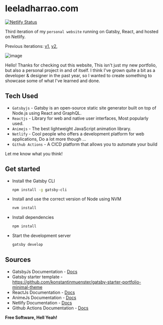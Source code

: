 # leeladharrao.com

[![Netlify Status](https://api.netlify.com/api/v1/badges/cd4e7f0d-ecce-442e-92a0-1d5b97a85c17/deploy-status)](https://app.netlify.com/sites/leeladharrao/deploys)

Third iteration of  my `personal website` running on Gatsby, React, and hosted on Netlify.

Previous iterations:
  <a href="https://github.com/bchiang7/v1" target="_blank">v1</a>,
  <a href="https://github.com/bchiang7/v2" target="_blank">v2</a>,

![image](https://github.com/LeeladharRao/Portfolio_V3/assets/52621705/e0d8f82d-2116-45d1-ba4b-d8542b412f36)



Hello! Thanks for checking out this website, This isn't just my new portfolio, but also a personal project in and of itself. I think I've grown quite a bit as a developer & designer in the past year, so I wanted to create something to showcase some of what I've learned and done.

## Tech Used

- `Gatsbyjs` - Gatsby is an open-source static site generator built on top of Node.js using React and GraphQL.
- `Reactjs` - Library for web and native user interfaces, Most popularly used.
- `Animejs` - The best lightweight JavaScript animation library.
- `Netlify` - Cool people who offers a development platform for web applications, Do a lot more though ...
- `Github Actions` - A CICD platform that allows you to automate your build

Let me know what you think!

## Get started

- Install the Gatsby CLI
    ```sh
    npm install -g gatsby-cli
    ```
- Install and use the correct version of Node using NVM
    ```sh
    nvm install
    ```
- Install dependencies
    ```sh
    npm install
    ```
- Start the development server
    ```sh
    gatsby develop
    ```

## Sources

- GatsbyJs Documentation - [Docs](https://www.gatsbyjs.com/docs/)
- Gatsby starter template - https://github.com/konstantinmuenster/gatsby-starter-portfolio-minimal-theme
- ReactJs Documentation - [Docs](https://react.dev/)
- AnimeJs Documentation - [Docs](https://animejs.com/documentation/)
- Netlify Documentation - [Docs](https://docs.netlify.com/get-started/)
- Github Actions Documentation - [Docs](https://docs.github.com/en/actions)


**Free Software, Hell Yeah!**
